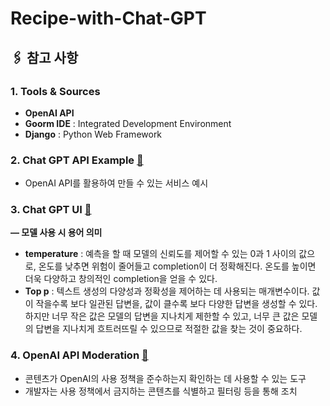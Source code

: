 # Recipe-with-Chat-GPT

## 🖇️ 참고 사항

### 1. Tools & Sources
- **OpenAI API**
- **Goorm IDE** : Integrated Development Environment
- **Django** : Python  Web Framework

### 2. Chat GPT API Example [🔗](https://platform.openai.com/examples)
- OpenAI API를 활용하여 만들 수 있는 서비스 예시

### 3. Chat GPT UI [🔗](https://platform.openai.com/playground)
**— 모델 사용 시 용어 의미**
- **temperature** : 예측을 할 때 모델의 신뢰도를 제어할 수 있는 0과 1 사이의 값으로, 온도를 낮추면 위험이 줄어들고 completion이 더 정확해진다. 온도를 높이면 더욱 다양하고 창의적인 completion을 얻을 수 있다.
- **Top p** : 텍스트 생성의 다양성과 정확성을 제어하는 데 사용되는 매개변수이다. 값이 작을수록 보다 일관된 답변을, 값이 클수록 보다 다양한 답변을 생성할 수 있다. 하지만 너무 작은 값은 모델의 답변을 지나치게 제한할 수 있고, 너무 큰 값은 모델의 답변을 지나치게 흐트러뜨릴 수 있으므로 적절한 값을 찾는 것이 중요하다.

### 4. OpenAI API Moderation [🔗](https://platform.openai.com/docs/guides/moderation/overview?lang=python)
- 콘텐츠가 OpenAI의 사용 정책을 준수하는지 확인하는 데 사용할 수 있는 도구
- 개발자는 사용 정책에서 금지하는 콘텐츠를 식별하고 필터링 등을 통해 조치
